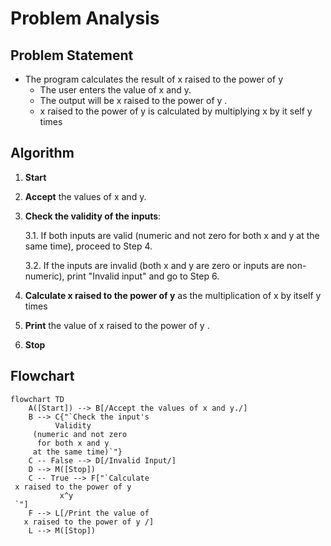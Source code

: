 # Problem Analysis 
## Problem Statement 
* The program calculates the result of  x raised to the power of y 
     * The user enters the value of x and y.
     * The output will be x raised to the power of y .
     * x raised to the power of y is calculated by multiplying x by it self y times
## Algorithm 

1. **Start**

2. **Accept** the values of x and y.

3. **Check the validity of the inputs**:

    3.1. If both inputs are valid (numeric and not zero for both x and y at the same time), proceed to Step 4.

    3.2. If the inputs are invalid (both x and y are zero or inputs are non-numeric), print "Invalid input" and go to Step 6.

4. **Calculate x raised to the power of y** as the multiplication of x by itself y times

5. **Print** the value of x raised to the power of y .

6. **Stop**

## Flowchart 

```mermaid
flowchart TD
    A([Start]) --> B[/Accept the values of x and y./]
    B --> C{"`Check the input's
          Validity
     (numeric and not zero
      for both x and y
     at the same time)`"}
    C -- False --> D[/Invalid Input/]
    D --> M([Stop])
    C -- True --> F["`Calculate
 x raised to the power of y
           x^y
 `"]
    F --> L[/Print the value of
   x raised to the power of y /]
    L --> M([Stop])







